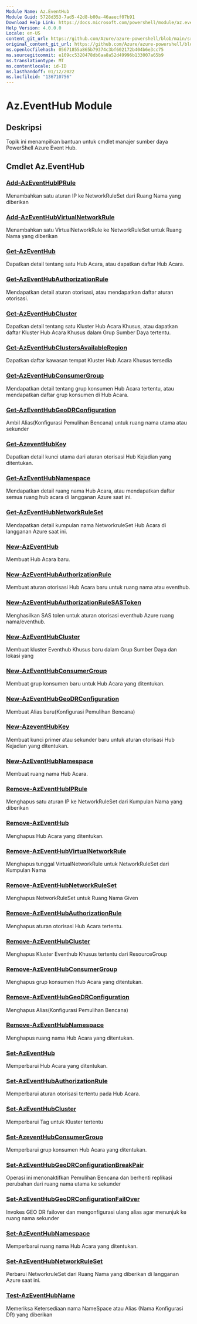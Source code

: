 ```yaml
---
Module Name: Az.EventHub
Module Guid: 5728d353-7ad5-42d8-b00a-46aaecf07b91
Download Help Link: https://docs.microsoft.com/powershell/module/az.eventhub
Help Version: 4.0.0.0
Locale: en-US
content_git_url: https://github.com/Azure/azure-powershell/blob/main/src/EventHub/EventHub/help/Az.EventHub.md
original_content_git_url: https://github.com/Azure/azure-powershell/blob/main/src/EventHub/EventHub/help/Az.EventHub.md
ms.openlocfilehash: 05671855a865b79374c3bf602172b404b6e3cc75
ms.sourcegitcommit: e109cc5320478db6aa8a52d49996b133007a65b9
ms.translationtype: MT
ms.contentlocale: id-ID
ms.lasthandoff: 01/12/2022
ms.locfileid: "136710756"
---
```

# Az.EventHub Module
## Deskripsi
Topik ini menampilkan bantuan untuk cmdlet manajer sumber daya PowerShell Azure Event Hub.

## Cmdlet Az.EventHub
### [Add-AzEventHubIPRule](Add-AzEventHubIPRule.md)
Menambahkan satu aturan IP ke NetworkRuleSet dari Ruang Nama yang diberikan

### [Add-AzEventHubVirtualNetworkRule](Add-AzEventHubVirtualNetworkRule.md)
Menambahkan satu VirtualNetworkRule ke NetworkRuleSet untuk Ruang Nama yang diberikan

### [Get-AzEventHub](Get-AzEventHub.md)
Dapatkan detail tentang satu Hub Acara, atau dapatkan daftar Hub Acara.

### [Get-AzEventHubAuthorizationRule](Get-AzEventHubAuthorizationRule.md)
Mendapatkan detail aturan otorisasi, atau mendapatkan daftar aturan otorisasi.

### [Get-AzEventHubCluster](Get-AzEventHubCluster.md)
Dapatkan detail tentang satu Kluster Hub Acara Khusus, atau dapatkan daftar Kluster Hub Acara Khusus dalam Grup Sumber Daya tertentu.

### [Get-AzEventHubClustersAvailableRegion](Get-AzEventHubClustersAvailableRegion.md)
Dapatkan daftar kawasan tempat Kluster Hub Acara Khusus tersedia

### [Get-AzEventHubConsumerGroup](Get-AzEventHubConsumerGroup.md)
Mendapatkan detail tentang grup konsumen Hub Acara tertentu, atau mendapatkan daftar grup konsumen di Hub Acara.

### [Get-AzEventHubGeoDRConfiguration](Get-AzEventHubGeoDRConfiguration.md)
Ambil Alias(Konfigurasi Pemulihan Bencana) untuk ruang nama utama atau sekunder

### [Get-AzeventHubKey](Get-AzEventHubKey.md)
Dapatkan detail kunci utama dari aturan otorisasi Hub Kejadian yang ditentukan.

### [Get-AzEventHubNamespace](Get-AzEventHubNamespace.md)
Mendapatkan detail ruang nama Hub Acara, atau mendapatkan daftar semua ruang hub acara di langganan Azure saat ini.

### [Get-AzEventHubNetworkRuleSet](Get-AzEventHubNetworkRuleSet.md)
Mendapatkan detail kumpulan nama NetworkruleSet Hub Acara di langganan Azure saat ini.

### [New-AzEventHub](New-AzEventHub.md)
Membuat Hub Acara baru.

### [New-AzEventHubAuthorizationRule](New-AzEventHubAuthorizationRule.md)
Membuat aturan otorisasi Hub Acara baru untuk ruang nama atau eventhub.

### [New-AzEventHubAuthorizationRuleSASToken](New-AzEventHubAuthorizationRuleSASToken.md)
Menghasilkan SAS tolen untuk aturan otorisasi eventhub Azure ruang nama/eventhub.

### [New-AzEventHubCluster](New-AzEventHubCluster.md)
Membuat kluster Eventhub Khusus baru dalam Grup Sumber Daya dan lokasi yang

### [New-AzEventHubConsumerGroup](New-AzEventHubConsumerGroup.md)
Membuat grup konsumen baru untuk Hub Acara yang ditentukan.

### [New-AzEventHubGeoDRConfiguration](New-AzEventHubGeoDRConfiguration.md)
Membuat Alias baru(Konfigurasi Pemulihan Bencana)

### [New-AzeventHubKey](New-AzEventHubKey.md)
Membuat kunci primer atau sekunder baru untuk aturan otorisasi Hub Kejadian yang ditentukan.

### [New-AzEventHubNamespace](New-AzEventHubNamespace.md)
Membuat ruang nama Hub Acara.

### [Remove-AzEventHubIPRule](Remove-AzEventHubIPRule.md)
Menghapus satu aturan IP ke NetworkRuleSet dari Kumpulan Nama yang diberikan

### [Remove-AzEventHub](Remove-AzEventHub.md)
Menghapus Hub Acara yang ditentukan.

### [Remove-AzEventHubVirtualNetworkRule](Remove-AzEventHubVirtualNetworkRule.md)
Menghapus tunggal VirtualNetworkRule untuk NetworkRuleSet dari Kumpulan Nama

### [Remove-AzEventHubNetworkRuleSet](Remove-AzEventHubNetworkRuleSet.md)
Menghapus NetworkRuleSet untuk Ruang Nama Given

### [Remove-AzEventHubAuthorizationRule](Remove-AzEventHubAuthorizationRule.md)
Menghapus aturan otorisasi Hub Acara tertentu.

### [Remove-AzEventHubCluster](Remove-AzEventHubCluster.md)
Menghapus Kluster Eventhub Khusus tertentu dari ResourceGroup

### [Remove-AzEventHubConsumerGroup](Remove-AzEventHubConsumerGroup.md)
Menghapus grup konsumen Hub Acara yang ditentukan.

### [Remove-AzEventHubGeoDRConfiguration](Remove-AzEventHubGeoDRConfiguration.md)
Menghapus Alias(Konfigurasi Pemulihan Bencana)

### [Remove-AzEventHubNamespace](Remove-AzEventHubNamespace.md)
Menghapus ruang nama Hub Acara yang ditentukan.

### [Set-AzEventHub](Set-AzEventHub.md)
Memperbarui Hub Acara yang ditentukan.

### [Set-AzEventHubAuthorizationRule](Set-AzEventHubAuthorizationRule.md)
Memperbarui aturan otorisasi tertentu pada Hub Acara.

### [Set-AzEventHubCluster](Set-AzEventHubCluster.md)
Memperbarui Tag untuk Kluster tertentu

### [Set-AzeventHubConsumerGroup](Set-AzEventHubConsumerGroup.md)
Memperbarui grup konsumen Hub Acara yang ditentukan.

### [Set-AzEventHubGeoDRConfigurationBreakPair](Set-AzEventHubGeoDRConfigurationBreakPair.md)
Operasi ini menonaktifkan Pemulihan Bencana dan berhenti replikasi perubahan dari ruang nama utama ke sekunder

### [Set-AzEventHubGeoDRConfigurationFailOver](Set-AzEventHubGeoDRConfigurationFailOver.md)
Invokes GEO DR failover dan mengonfigurasi ulang alias agar menunjuk ke ruang nama sekunder

### [Set-AzEventHubNamespace](Set-AzEventHubNamespace.md)
Memperbarui ruang nama Hub Acara yang ditentukan.

### [Set-AzEventHubNetworkRuleSet](Set-AzEventHubNetworkRuleSet.md)
Perbarui NetworkruleSet dari Ruang Nama yang diberikan di langganan Azure saat ini.

### [Test-AzEventHubName](Test-AzEventHubName.md)
Memeriksa Ketersediaan nama NameSpace atau Alias (Nama Konfigurasi DR) yang diberikan

